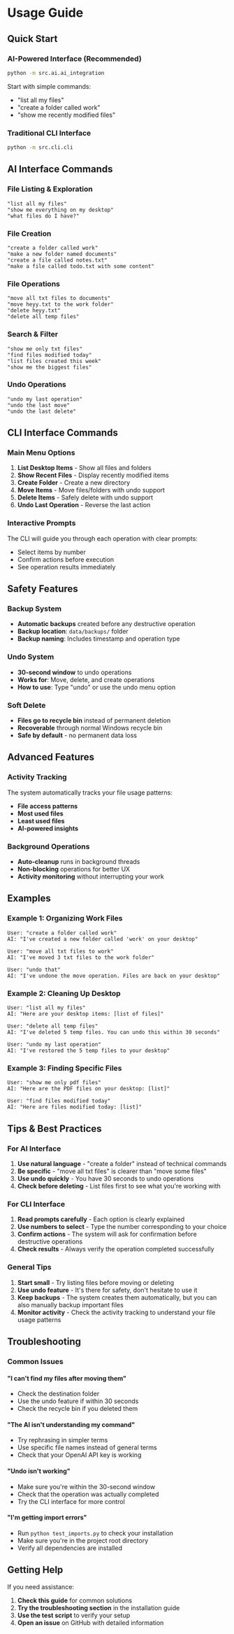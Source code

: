 # Usage Guide

## Quick Start

### AI-Powered Interface (Recommended)
```bash
python -m src.ai.ai_integration
```

Start with simple commands:
- "list all my files"
- "create a folder called work"
- "show me recently modified files"

### Traditional CLI Interface
```bash
python -m src.cli.cli
```

## AI Interface Commands

### File Listing & Exploration
```
"list all my files"
"show me everything on my desktop"
"what files do I have?"
```

### File Creation
```
"create a folder called work"
"make a new folder named documents"
"create a file called notes.txt"
"make a file called todo.txt with some content"
```

### File Operations
```
"move all txt files to documents"
"move heyy.txt to the work folder"
"delete heyy.txt"
"delete all temp files"
```

### Search & Filter
```
"show me only txt files"
"find files modified today"
"list files created this week"
"show me the biggest files"
```

### Undo Operations
```
"undo my last operation"
"undo the last move"
"undo the last delete"
```

## CLI Interface Commands

### Main Menu Options
1. **List Desktop Items** - Show all files and folders
2. **Show Recent Files** - Display recently modified items
3. **Create Folder** - Create a new directory
4. **Move Items** - Move files/folders with undo support
5. **Delete Items** - Safely delete with undo support
6. **Undo Last Operation** - Reverse the last action

### Interactive Prompts
The CLI will guide you through each operation with clear prompts:
- Select items by number
- Confirm actions before execution
- See operation results immediately

## Safety Features

### Backup System
- **Automatic backups** created before any destructive operation
- **Backup location**: `data/backups/` folder
- **Backup naming**: Includes timestamp and operation type

### Undo System
- **30-second window** to undo operations
- **Works for**: Move, delete, and create operations
- **How to use**: Type "undo" or use the undo menu option

### Soft Delete
- **Files go to recycle bin** instead of permanent deletion
- **Recoverable** through normal Windows recycle bin
- **Safe by default** - no permanent data loss

## Advanced Features

### Activity Tracking
The system automatically tracks your file usage patterns:
- **File access patterns**
- **Most used files**
- **Least used files**
- **AI-powered insights**

### Background Operations
- **Auto-cleanup** runs in background threads
- **Non-blocking** operations for better UX
- **Activity monitoring** without interrupting your work

## Examples

### Example 1: Organizing Work Files
```
User: "create a folder called work"
AI: "I've created a new folder called 'work' on your desktop"

User: "move all txt files to work"
AI: "I've moved 3 txt files to the work folder"

User: "undo that"
AI: "I've undone the move operation. Files are back on your desktop"
```

### Example 2: Cleaning Up Desktop
```
User: "list all my files"
AI: "Here are your desktop items: [list of files]"

User: "delete all temp files"
AI: "I've deleted 5 temp files. You can undo this within 30 seconds"

User: "undo my last operation"
AI: "I've restored the 5 temp files to your desktop"
```

### Example 3: Finding Specific Files
```
User: "show me only pdf files"
AI: "Here are the PDF files on your desktop: [list]"

User: "find files modified today"
AI: "Here are files modified today: [list]"
```

## Tips & Best Practices

### For AI Interface
1. **Use natural language** - "create a folder" instead of technical commands
2. **Be specific** - "move all txt files" is clearer than "move some files"
3. **Use undo quickly** - You have 30 seconds to undo operations
4. **Check before deleting** - List files first to see what you're working with

### For CLI Interface
1. **Read prompts carefully** - Each option is clearly explained
2. **Use numbers to select** - Type the number corresponding to your choice
3. **Confirm actions** - The system will ask for confirmation before destructive operations
4. **Check results** - Always verify the operation completed successfully

### General Tips
1. **Start small** - Try listing files before moving or deleting
2. **Use undo feature** - It's there for safety, don't hesitate to use it
3. **Keep backups** - The system creates them automatically, but you can also manually backup important files
4. **Monitor activity** - Check the activity tracking to understand your file usage patterns

## Troubleshooting

### Common Issues

#### "I can't find my files after moving them"
- Check the destination folder
- Use the undo feature if within 30 seconds
- Check the recycle bin if you deleted them

#### "The AI isn't understanding my command"
- Try rephrasing in simpler terms
- Use specific file names instead of general terms
- Check that your OpenAI API key is working

#### "Undo isn't working"
- Make sure you're within the 30-second window
- Check that the operation was actually completed
- Try the CLI interface for more control

#### "I'm getting import errors"
- Run `python test_imports.py` to check your installation
- Make sure you're in the project root directory
- Verify all dependencies are installed

## Getting Help

If you need assistance:
1. **Check this guide** for common solutions
2. **Try the troubleshooting section** in the installation guide
3. **Use the test script** to verify your setup
4. **Open an issue** on GitHub with detailed information 